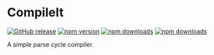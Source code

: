 # CompileIt

[![GitHub release](https://img.shields.io/github/release/Mike96angelo/compileit.svg?maxAge=21600)](https://github.com/Mike96Angelo/compileit/releases)
[![npm version](https://img.shields.io/npm/v/compileit.svg?maxAge=21600)](https://www.npmjs.com/package/compileit)
[![npm downloads](https://img.shields.io/npm/dm/compileit.svg?maxAge=604800)](https://npm-stat.com/charts.html?package=compileit&from=2016-10-01)
[![npm downloads](https://img.shields.io/npm/dt/compileit.svg?maxAge=604800)](https://npm-stat.com/charts.html?package=compileit&from=2016-10-01)

A simple parse cycle compiler.
